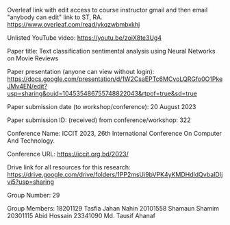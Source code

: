

Overleaf link with edit access to course instructor gmail and then email "anybody can edit" link to ST, RA.
https://www.overleaf.com/read/ykqzwbmbxkhj

Unlisted YouTube video:
https://youtu.be/zoiX8te3Ug4

Paper title:
Text classification sentimental analysis using Neural Networks on Movie Reviews

Paper presentation (anyone can view without login):
https://docs.google.com/presentation/d/1W2CsaEPTc6MCvoLQRGfo0O1PkeJMv4EN/edit?usp=sharing&ouid=104535486755748822043&rtpof=true&sd=true

Paper submission date (to workshop/conference):
20 August 2023

Paper submission ID: (received) from conference/workshop: 322

Conference Name: ICCIT 2023, 26th International Conference On Computer And Technology.

Conference URL: https://iccit.org.bd/2023/

Drive link for all resources for this research: https://drive.google.com/drive/folders/1PP2msUi9bVPK4yKMDHdldQvbaIDIjvi5?usp=sharing

Group Number:
29

Group Members:
18201129	Tasfia Jahan Nahin
20101558	Shamaun Shamim
20301115	Abid Hossain
23341090	Md. Tausif Ahanaf


